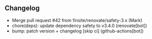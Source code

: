 ## Changelog

- Merge pull request #42 from finsite/renovate/safety-3.x (Mark)
- chore(deps): update dependency safety to v3.4.0 (renovate[bot])
- bump: patch version + changelog [skip ci] (github-actions[bot])
